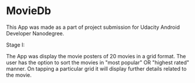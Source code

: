 # MovieDb

This App was made as a part of project submission for Udacity Android Developer Nanodegree.

Stage I:

The App was display the movie posters of 20 movies in a grid format. The user has the option to sort the movies in "most popular" OR "highest rated" manner. On tapping a particular grid it will display further details related to the movie.
